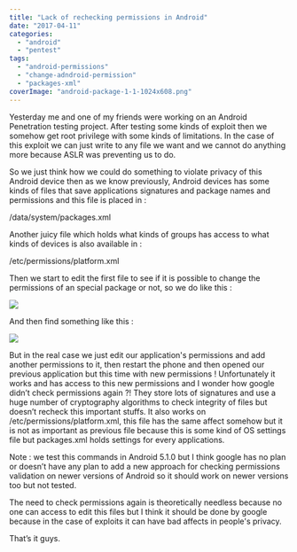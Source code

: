 ```yaml
---
title: "Lack of rechecking permissions in Android"
date: "2017-04-11"
categories: 
  - "android"
  - "pentest"
tags: 
  - "android-permissions"
  - "change-adndroid-permission"
  - "packages-xml"
coverImage: "android-package-1-1-1024x608.png"
---
```


Yesterday me and one of my friends were working on an Android Penetration testing project. After testing some kinds of exploit then we somehow get root privilege with some kinds of limitations. In the case of this exploit we can just write to any file we want and we cannot do anything more because ASLR was preventing us to do.

So we just think how we could do something to violate privacy of this Android device then as we know previously, Android devices has some kinds of files that save applications signatures and package names and permissions and this file is placed in :

/data/system/packages.xml

Another juicy file which holds what kinds of groups has access to what kinds of devices is also available in :

/etc/permissions/platform.xml

Then we start to edit the first file to see if it is possible to change the permissions of an special package or not, so we do like this :

![](../../assets/images/android-package-1-1-1024x608.png)

And then find something like this :

![](../../assets/images/android-package-2-1024x298.png)

But in the real case we just edit our application's permissions and add another permissions to it, then restart the phone and then opened our previous application but this time with new permissions ! Unfortunately it works and has access to this new permissions and I wonder how google didn’t check permissions again ?! They store lots of signatures and use a huge number of cryptography algorithms to check integrity of files but doesn’t recheck this important stuffs. It also works on /etc/permissions/platform.xml, this file has the same affect somehow but it is not as important as previous file because this is some kind of OS settings file but packages.xml holds settings for every applications.

Note : we test this commands in Android 5.1.0 but I think google has no plan or doesn’t have any plan to add a new approach for checking permissions validation on newer versions of Android so it should work on newer versions too but not tested.

The need to check permissions again is theoretically needless because no one can access to edit this files but I think it should be done by google because in the case of exploits it can have bad affects in people's privacy.

That’s it guys.
